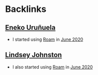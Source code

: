 
# Backlinks
## [Eneko Uruñuela](<Eneko Uruñuela.md>)
- I started using [Roam](<Roam.md>) in [June 2020](<June 2020.md>)

## [Lindsey Johnston](<Lindsey Johnston.md>)
- I also started using [Roam](<Roam.md>) in [June 2020](<June 2020.md>)

